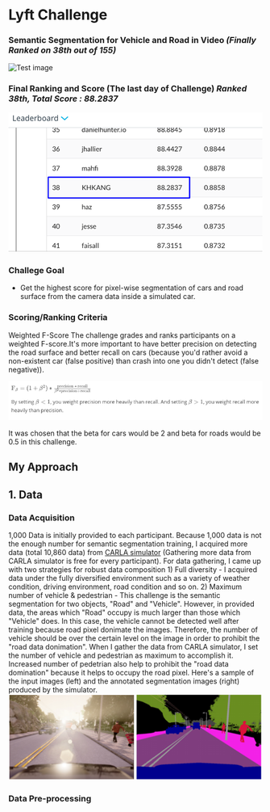 # Lyft Challenge
### Semantic Segmentation for Vehicle and Road in Video ___(Finally Ranked on 38th out of 155)___
![Test image](https://github.com/KHKANG36/Lyft-Semantic-Segmentation-Challenge/blob/master/data/challenge_result/Main.gif)


### Final Ranking and Score (The last day of Challenge) ___Ranked 38th, Total Score : 88.2837___

![Test image](https://github.com/KHKANG36/Lyft-Semantic-Segmentation-Challenge/blob/master/data/challenge_result/Score.PNG)


### Challege Goal 

- Get the highest score for pixel-wise segmentation of cars and road surface from the camera data inside a simulated car.
 
### Scoring/Ranking Criteria 

Weighted F-Score
The challenge grades and ranks participants on a weighted F-score.It's more important to have better precision on detecting the road surface and better recall on cars (because you'd rather avoid a non-existent car (false positive) than crash into one you didn't detect (false negative)).

![Test image](https://github.com/KHKANG36/Lyft-Semantic-Segmentation-Challenge/blob/master/data/challenge_result/Fscore.png)

It was chosen that the beta for cars would be 2 and beta for roads would be 0.5 in this challenge.

## My Approach
## 1. Data
### Data Acquisition 
1,000 Data is initially provided to each participant. Because 1,000 data is not the enough number for semantic segmentation training, I acquired more data (total 10,860 data) from [CARLA simulator](http://carla.org/) (Gathering more data from CARLA simulator is free for every participant). For data gathering, I came up with two strategies for robust data composition 1) Full diversity - I acquired data under the fully diversified environment such as a variety of weather condition, driving environment, road condition and so on. 2) Maximum number of vehicle & pedestrian - This challenge is the semantic segmentation for two objects, "Road" and "Vehicle". However, in provided data, the areas which "Road" occupy is much larger than those which "Vehicle" does. In this case, the vehicle cannot be detected well after training because road pixel donimate the images. Therefore, the number of vehicle should be over the certain level on the image in order to prohibit the "road data donimation". When I gather the data from CARLA simulator, I set the number of vehicle and pedestrian as maximum to accomplish it. Increased number of pedetrian also help to prohibit the "road data domination" because it helps to occupy the road pixel. Here's a sample of the input images (left) and the annotated segmentation images (right) produced by the simulator.
![Test image](https://github.com/KHKANG36/Lyft-Semantic-Segmentation-Challenge/blob/master/data/carla_data/sample_data.png)

### Data Pre-processing
